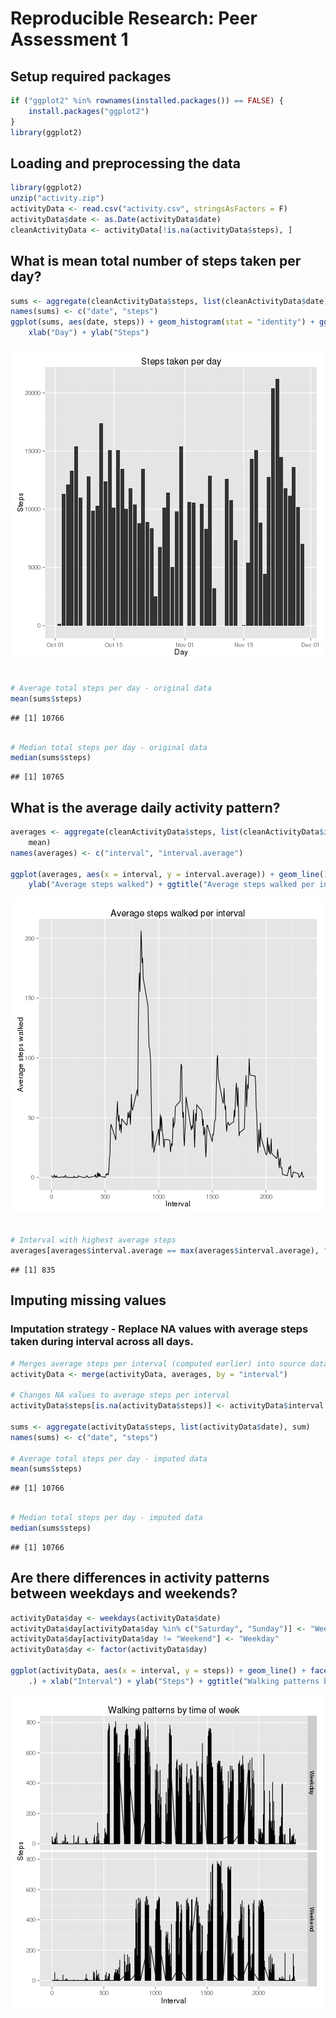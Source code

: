 # Reproducible Research: Peer Assessment 1

## Setup required packages

```r
if ("ggplot2" %in% rownames(installed.packages()) == FALSE) {
    install.packages("ggplot2")
}
library(ggplot2)
```


## Loading and preprocessing the data

```r
library(ggplot2)
unzip("activity.zip")
activityData <- read.csv("activity.csv", stringsAsFactors = F)
activityData$date <- as.Date(activityData$date)
cleanActivityData <- activityData[!is.na(activityData$steps), ]
```


## What is mean total number of steps taken per day?

```r
sums <- aggregate(cleanActivityData$steps, list(cleanActivityData$date), sum)
names(sums) <- c("date", "steps")
ggplot(sums, aes(date, steps)) + geom_histogram(stat = "identity") + ggtitle("Steps taken per day") + 
    xlab("Day") + ylab("Steps")
```

![plot of chunk unnamed-chunk-3](figure/unnamed-chunk-3.png) 

```r

# Average total steps per day - original data
mean(sums$steps)
```

```
## [1] 10766
```

```r

# Median total steps per day - original data
median(sums$steps)
```

```
## [1] 10765
```


## What is the average daily activity pattern?

```r
averages <- aggregate(cleanActivityData$steps, list(cleanActivityData$interval), 
    mean)
names(averages) <- c("interval", "interval.average")

ggplot(averages, aes(x = interval, y = interval.average)) + geom_line() + xlab("Interval") + 
    ylab("Average steps walked") + ggtitle("Average steps walked per interval")
```

![plot of chunk unnamed-chunk-4](figure/unnamed-chunk-4.png) 

```r

# Interval with highest average steps
averages[averages$interval.average == max(averages$interval.average), "interval"]
```

```
## [1] 835
```


## Imputing missing values
### Imputation strategy - Replace NA values with average steps taken during interval across all days.

```r
# Merges average steps per interval (computed earlier) into source data
activityData <- merge(activityData, averages, by = "interval")

# Changes NA values to average steps per interval
activityData$steps[is.na(activityData$steps)] <- activityData$interval.average[is.na(activityData$steps)]

sums <- aggregate(activityData$steps, list(activityData$date), sum)
names(sums) <- c("date", "steps")

# Average total steps per day - imputed data
mean(sums$steps)
```

```
## [1] 10766
```

```r

# Median total steps per day - imputed data
median(sums$steps)
```

```
## [1] 10766
```


## Are there differences in activity patterns between weekdays and weekends?

```r
activityData$day <- weekdays(activityData$date)
activityData$day[activityData$day %in% c("Saturday", "Sunday")] <- "Weekend"
activityData$day[activityData$day != "Weekend"] <- "Weekday"
activityData$day <- factor(activityData$day)

ggplot(activityData, aes(x = interval, y = steps)) + geom_line() + facet_grid(day ~ 
    .) + xlab("Interval") + ylab("Steps") + ggtitle("Walking patterns by time of week")
```

![plot of chunk unnamed-chunk-6](figure/unnamed-chunk-6.png) 

